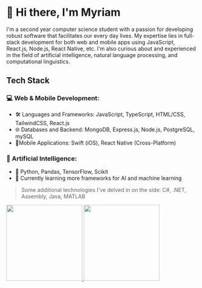 # :wave: Hi there, I'm Myriam
I'm a second year computer science student with a passion for developing robust software that facilitates our every day lives. My expertise lies in full-stack development for both web and mobile apps using JavaScript, React.js, Node.js, React Native, etc. 
I'm also curious about and experienced in the field of artificial intelligence, natural language processing, and computational linguistics.

## Tech Stack
### 💻 Web & Mobile Development:
- 🛠 Languages and Frameworks: JavaScript, TypeScript, HTML/CSS, TailwindCSS, React.js
- 🌐 Databases and Backend: MongoDB, Express.js, Node.js, PostgreSQL, mySQL
- 📱Mobile Applications: Swift (iOS), React Native (Cross-Platform)
  
### 🤖 Artificial Intelligence:
- 🐍 Python, Pandas, TensorFlow, Scikit
- 📄 Currently learning more frameworks for AI and machine learning

> Some additional technologies I've delved in on the side: C#, .NET, Assembly, Java, MATLAB

<div align="left">
  <div>
    <a href="https://github-readme-stats.vercel.app/api?username=myrmlbst&show_icons=false&theme=tokyonight&rank_icon=github">
      <img height=200 src="https://github-readme-stats.vercel.app/api?username=myrmlbst&show_icons=false&theme=tokyonight&rank_icon=github">    
    </a>
    <a href="https://github-readme-stats.vercel.app/api/top-langs/?username=myrmlbst&layout=compact&theme=tokyonight&exclude_repo=100jsfunctions,nasa-apod-fetcher,timecomplexityfetcher,transmission-control-program,videogame.asm,matlab-prep&langs_count=10">
      <img height=200 src="https://github-readme-stats.vercel.app/api/top-langs/?username=myrmlbst&layout=compact&theme=tokyonight&exclude_repo=100jsfunctions,nasa-apod-fetcher,timecomplexityfetcher,transmission-control-program,videogame.asm,matlab-prep&langs_count=10">
    </a>
  </div>

<!--
![Anurag's GitHub stats](https://github-readme-stats.vercel.app/api?username=myrmlbst&show_icons=false&theme=tokyonight&rank_icon=github)
![Top Langs](https://github-readme-stats.vercel.app/api/top-langs/?username=myrmlbst&layout=compact&theme=tokyonight&exclude_repo=100jsfunctions,nasa-apod-fetcher,timecomplexityfetcher,transmission-control-program,videogame.asm,matlab-prep&langs_count=10)
-->

<!---
COMMENTS:
- removed JAVASCRIPT repo(s): 100jsfunctions, nasa-apod-fetcher, timecomplexityfetcher
- removed JAVA repo(s): transmission-control-program
- removed ASSEMBLY repo(s): videogame.asm
- removed MATLAB repo(s): matlab-prep
-->
